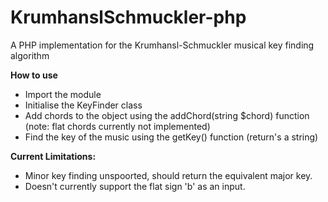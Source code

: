 # KrumhanslSchmuckler-php
A PHP implementation for the Krumhansl-Schmuckler musical key finding algorithm

<b>How to use</b>
<ul>
<li>
Import the module
</li>
<li>
Initialise the KeyFinder class
</li>
<li>
Add chords to the object using the addChord(string $chord) function (note: flat chords currently not implemented)
</li>
<li>
Find the key of the music using the getKey() function (return's a string)
</li>
</ul>

<b>Current Limitations:</b>
<ul>
<li>
Minor key finding unspoorted, should return the equivalent major key.
</li>
<li>
Doesn't currently support the flat sign 'b' as an input.
</li>
<u/l>

